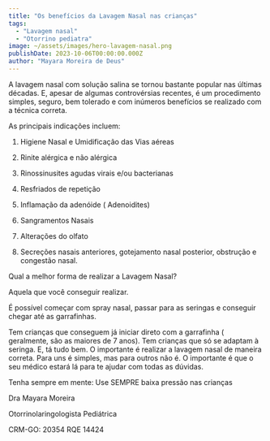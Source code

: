 ```yaml
---
title: "Os benefícios da Lavagem Nasal nas crianças"
tags:
  - "Lavagem nasal"
  - "Otorrino pediatra"
image: ~/assets/images/hero-lavagem-nasal.png
publishDate: 2023-10-06T00:00:00.000Z
author: "Mayara Moreira de Deus"
---
```


A lavagem nasal com solução salina se tornou bastante popular nas últimas
décadas. E, apesar de algumas controvérsias recentes, é um procedimento simples,
seguro, bem tolerado e com inúmeros benefícios se realizado com a técnica
correta.

As principais indicações incluem:

1. Higiene Nasal e Umidificação das Vias aéreas

2. Rinite alérgica e não alérgica

3. Rinossinusites agudas virais e/ou bacterianas

4. Resfriados de repetição

5. Inflamação da adenóide ( Adenoidites)

6. Sangramentos Nasais

7. Alterações do olfato

8. Secreções nasais anteriores, gotejamento nasal posterior, obstrução e
   congestão nasal.

Qual a melhor forma de realizar a Lavagem Nasal?

Aquela que você conseguir realizar.

É possível começar com spray nasal, passar para as seringas e conseguir chegar
até as garrafinhas.

Tem crianças que conseguem já iniciar direto com a garrafinha ( geralmente, são
as maiores de 7 anos). Tem crianças que só se adaptam à seringa. E, tá tudo bem.
O importante é realizar a lavagem nasal de maneira correta. Para uns é simples,
mas para outros não é. O importante é que o seu médico estará lá para te ajudar
com todas as dúvidas.

Tenha sempre em mente: Use SEMPRE baixa pressão nas crianças

Dra Mayara Moreira

Otorrinolaringologista Pediátrica

CRM-GO: 20354 RQE 14424
